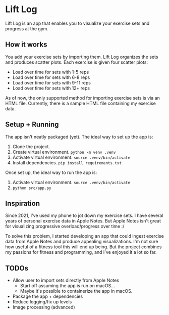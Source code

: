 # Lift Log

Lift Log is an app that enables you to visualize your exercise sets and 
progress at the gym.

## How it works

You add your exercise sets by importing them. Lift Log organizes 
the sets and produces scatter plots. Each exercise is given four scatter plots:
- Load over time for sets with 1-5 reps
- Load over time for sets with 6-8 reps
- Load over time for sets with 9-11 reps
- Load over time for sets with 12+ reps

As of now, the only supported method for importing exercise sets is via 
an HTML file. Currently, there is a sample HTML file containing my exercise data.

## Setup + Running

The app isn't neatly packaged (yet). The ideal way to set up the app is:
1. Clone the project.
2. Create virtual environment. `python -m venv .venv`
3. Activate virtual environment. `source .venv/bin/activate`
4. Install dependencies. `pip install requirements.txt`

Once set up, the ideal way to run the app is:
1. Activate virtual environment. `source .venv/bin/activate`
2. `python src/app.py`

## Inspiration

Since 2021, I've used my phone to jot down my exercise sets. I have several 
years of personal exercise data in Apple Notes. But Apple Notes isn't great for
visualizing progressive overload/progress over time :/

To solve this problem, I started developing an app that could ingest 
exercise data from Apple Notes and produce appealing visualizations. I'm not 
sure how useful of a fitness tool this will end up being. But the project 
combines my passions for fitness and programming, and I've enjoyed it a lot
so far. 

## TODOs
- Allow user to import sets directly from Apple Notes
  - Start off assuming the app is run on macOS... 
  - Maybe it's possible to containerize the app in macOS.
- Package the app + dependencies
- Reduce logging/fix up levels
- Image processing (advanced)